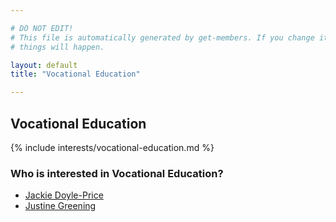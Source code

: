 ```yaml
---

# DO NOT EDIT!
# This file is automatically generated by get-members. If you change it, bad
# things will happen.

layout: default
title: "Vocational Education"

---
```


## Vocational Education

{% include interests/vocational-education.md %}

### Who is interested in Vocational Education?


* [Jackie Doyle-Price](/members/jackie-doyle-price.html)
* [Justine Greening](/members/justine-greening.html)
